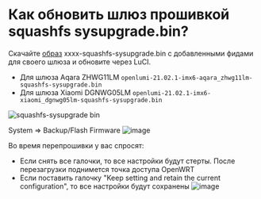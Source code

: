 # Как обновить шлюз прошивкой squashfs sysupgrade.bin?

Скачайте [образ](https://openlumi.github.io/releases/21.02.1/targets/imx6/generic/) xxxx-squashfs-sysupgrade.bin c добавленными фидами для своего шлюза и обновите через LuCI. 
* Для шлюза Aqara ZHWG11LM 
`openlumi-21.02.1-imx6-aqara_zhwg11lm-squashfs-sysupgrade.bin`
* Для шлюза Xiaomi DGNWG05LM 
`openlumi-21.02.1-imx6-xiaomi_dgnwg05lm-squashfs-sysupgrade.bin`

![squashfs-sysupgrade bin](https://user-images.githubusercontent.com/64090632/143252804-13343774-08d8-41df-9c4f-d7adf618a343.jpg)

System => Backup/Flash Firmware
![image](https://user-images.githubusercontent.com/64090632/141359903-58c2f4ac-5078-4927-86e1-619a49d883fd.png)

Во время перепрошивки у вас спросят:
* Если снять все галочки, то все настройки будут стерты. После перезагрузки поднимется точка доступа OpenWRT
* Если поставить галочку "Keep setting and retain the current configuration", то все настройки будут сохранены
![image](https://user-images.githubusercontent.com/64090632/143253024-c49dd612-6e0c-48cb-a0b8-8c1a6c1254db.png)

